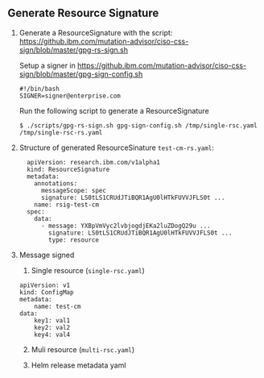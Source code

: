 ## Generate Resource Signature

1. Generate a ResourceSignature with the script: https://github.ibm.com/mutation-advisor/ciso-css-sign/blob/master/gpg-rs-sign.sh

    Setup a signer in https://github.ibm.com/mutation-advisor/ciso-css-sign/blob/master/gpg-sign-config.sh

    ```
    #!/bin/bash
    SIGNER=signer@enterprise.com
    ```

    Run the following script to generate a ResourceSignature
    ```
    $ ./scripts/gpg-rs-sign.sh gpg-sign-config.sh /tmp/single-rsc.yaml /tmp/single-rsc-rs.yaml
    ```

2. Structure of generated ResourceSinature `test-cm-rs.yaml`:
    
    ```
      apiVersion: research.ibm.com/v1alpha1
      kind: ResourceSignature
      metadata:
        annotations:
          messageScope: spec
          signature: LS0tLS1CRUdJTiBQR1AgU0lHTkFUVVJFLS0t ...
        name: rsig-test-cm
      spec:
        data:
          - message: YXBpVmVyc2lvbjogdjEKa2luZDogQ29u ...
            signature: LS0tLS1CRUdJTiBQR1AgU0lHTkFUVVJFLS0t ...
            type: resource
    ```
    
3. Message signed
    1. Single resource (`single-rsc.yaml`)
    ```
    apiVersion: v1
    kind: ConfigMap
    metadata:
        name: test-cm
    data:
        key1: val1
        key2: val2
        key4: val4
    ```

    2. Muli resource (`multi-rsc.yaml`)

    3. Helm release metadata yaml